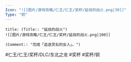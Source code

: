 ```yaml
---
Icon: "![[图片/游戏攻略/仁王/仁王/奖杯/延烧的战火.png|30]]"
Type: "铜"
---
```

```ad-common-bronze-trophy
title: (Title:: "延烧的战火")
![[图片/游戏攻略/仁王/仁王/奖杯/延烧的战火.png|100]]

(Comment:: "完成「追逐灵石的女人」。")
```

#仁王/仁王/奖杯/DLC/东北之龙 #奖杯 #奖杯/铜
